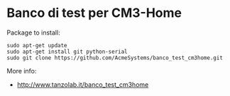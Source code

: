 # Banco di test per CM3-Home

Package to install:

```
sudo apt-get update
sudo apt-get install git python-serial
sudo git clone https://github.com/AcmeSystems/banco_test_cm3home.git
```

More info: 

* <http://www.tanzolab.it/banco_test_cm3home>


